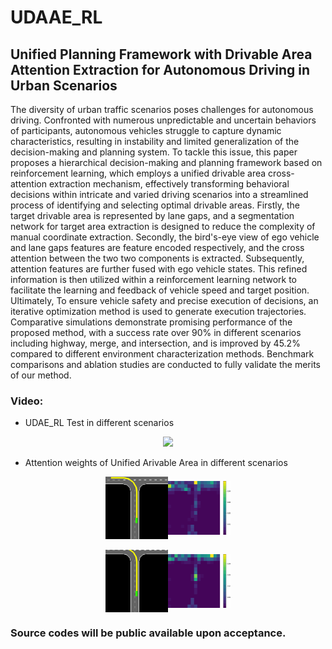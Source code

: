 # UDAAE_RL

## Unified Planning Framework with Drivable Area Attention Extraction for Autonomous Driving in Urban Scenarios
The diversity of urban traffic scenarios poses challenges for autonomous driving. Confronted with numerous unpredictable and uncertain behaviors of participants, autonomous vehicles struggle to capture dynamic characteristics, resulting in instability and limited generalization of the decision-making and planning system. To tackle this issue, this paper proposes a hierarchical decision-making and planning framework based on reinforcement learning, which employs a unified drivable area cross-attention extraction mechanism, effectively transforming behavioral decisions within intricate and varied driving scenarios into a streamlined process of identifying and selecting optimal drivable areas. 
Firstly, the target drivable area is represented by lane gaps, and a segmentation network for target area extraction is designed to reduce the complexity of manual coordinate extraction.
Secondly, the bird's-eye view of ego vehicle and lane gaps features are feature encoded respectively, and the cross attention between the two two components is extracted. Subsequently, attention features are further fused with ego vehicle states.
This refined information is then utilized within a reinforcement learning network to facilitate the learning and feedback of vehicle speed and target position. Ultimately, To ensure vehicle safety and precise execution of decisions, an iterative optimization method is used to generate execution trajectories. Comparative simulations demonstrate promising performance of the proposed method, with a success rate over 90\% in different scenarios including highway, merge, and intersection, and is improved by 45.2\% compared to different environment characterization methods. Benchmark comparisons and ablation studies are conducted to fully validate the merits of our method.

### Video:

- UDAE_RL Test in different scenarios

<div align="center">
    <img src="results/demo.gif" width="50%">
</div>


- Attention weights of Unified Arivable Area in different scenarios

<div style="display: flex; justify-content: center;">
    <div style="width: 100px; height: 100px;">
        <img src="results/1/demo.gif" style="width: 100%; height: 100%; object-fit: contain;">
    </div>
    <div style="width: 100px; height: 100px;">
        <img src="results/1/demo_attention.gif" style="width: 100%; height: 100%; object-fit: contain;">
    </div>
</div>
<br>
<div style="display: flex; justify-content: center;">
    <div style="width: 100px; height: 100px;">
        <img src="results/2/demo.gif" style="width: 100%; height: 100%; object-fit: contain;">
    </div>
    <div style="width: 100px; height: 100px;">
        <img src="results/2/demo_attention.gif" style="width: 100%; height: 100%; object-fit: contain;">
    </div>
</div>

### Source codes will be public available upon acceptance.
